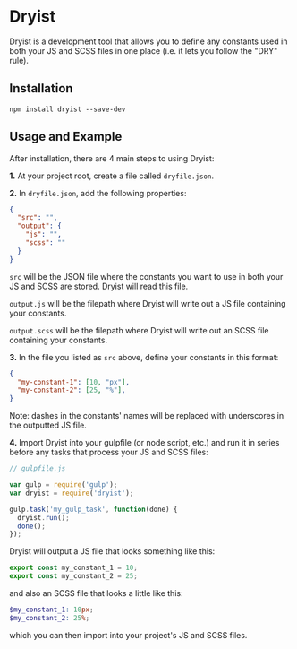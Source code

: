 # Dryist

Dryist is a development tool that allows you to define any constants used in both your JS and SCSS files in one place (i.e. it lets you follow the "DRY" rule).

## Installation

`npm install dryist --save-dev`

## Usage and Example

After installation, there are 4 main steps to using Dryist:

**1.** At your project root, create a file called `dryfile.json`.

**2.** In `dryfile.json`, add the following properties:

```json
{
  "src": "",
  "output": {
    "js": "",
    "scss": ""
  }
}
```

`src` will be the JSON file where the constants you want to use in both your JS and SCSS are stored. Dryist will read this file.

`output.js` will be the filepath where Dryist will write out a JS file containing your constants.

`output.scss` will be the filepath where Dryist will write out an SCSS file containing your constants.

**3.** In the file you listed as `src` above, define your constants in this format:

```json
{
  "my-constant-1": [10, "px"],
  "my-constant-2": [25, "%"],
}
```

Note: dashes in the constants' names will be replaced with underscores in the outputted JS file.

**4.** Import Dryist into your gulpfile (or node script, etc.) and run it in series before any tasks that process your JS and SCSS files:

```js
// gulpfile.js

var gulp = require('gulp');
var dryist = require('dryist');

gulp.task('my_gulp_task', function(done) {
  dryist.run();
  done();
});
```

Dryist will output a JS file that looks something like this:

```js
export const my_constant_1 = 10;
export const my_constant_2 = 25;
```

and also an SCSS file that looks a little like this:

```scss
$my_constant_1: 10px;
$my_constant_2: 25%;
```

which you can then import into your project's JS and SCSS files.
